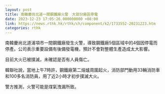 ```yaml
---
layout: post
title: 南韓慶尚北道一間鋼鐵廠火警　大部分廠區停電
date: 2023-12-23 17:05:26.000000000 +08:00
link: https://news.rthk.hk/rthk/ch/component/k2/1733552-20231223.htm
categories: rthk
---
```


南韓慶尚北道浦項市一間鋼鐵廠發生火警，導致鋼鐵廠5個區域中的4個因停電而停產。公司表示重要設備有後備發電機，預計不會對整體生產造成太大影響。

目前大火已被撲滅，未確認是否有人員傷亡。

韓聯社說，當地上午7時許，鋼鐵廠第二熔爐周圍起火，消防部門動用33輛消防車和100多名消防員，用了近2小時才初步撲滅大火。

警方推測，火警可能是煤氣洩漏所致。
